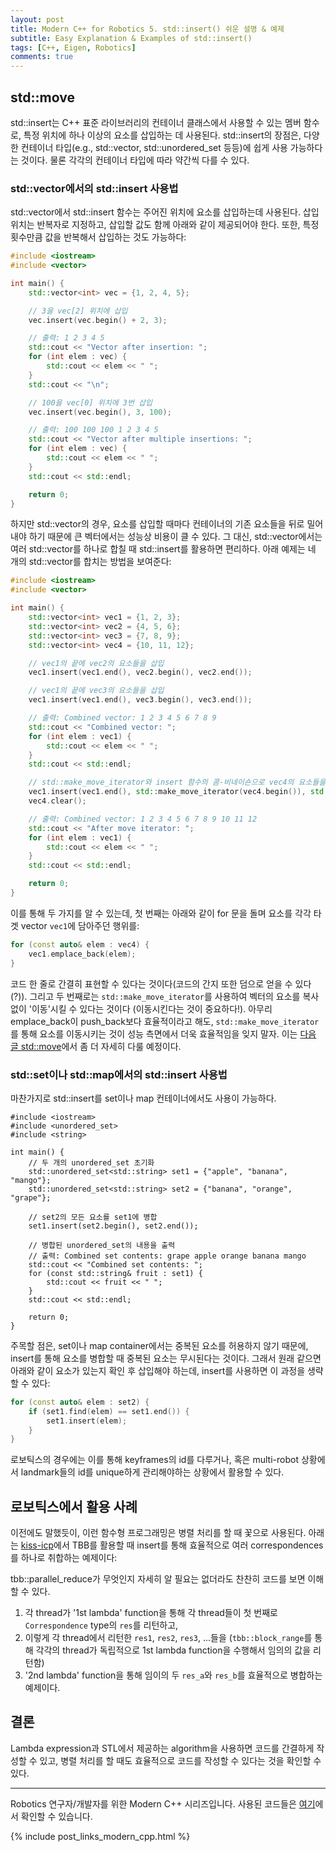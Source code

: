 ```yaml
---
layout: post
title: Modern C++ for Robotics 5. std::insert() 쉬운 설명 & 예제
subtitle: Easy Explanation & Examples of std::insert() 
tags: [C++, Eigen, Robotics]
comments: true
---
```


## std::move

std::insert는 C++ 표준 라이브러리의 컨테이너 클래스에서 사용할 수 있는 멤버 함수로, 특정 위치에 하나 이상의 요소를 삽입하는 데 사용된다. 
std::insert의 장점은, 다양한 컨테이너 타입(e.g., std::vector, std::unordered_set 등등)에 쉽게 사용 가능하다는 것이다. 물론 각각의 컨테이너 타입에 따라 약간씩 다를 수 있다. 


### std::vector에서의 std::insert 사용법

std::vector에서 std::insert 함수는 주어진 위치에 요소를 삽입하는데 사용된다. 
삽입 위치는 반복자로 지정하고, 삽입할 값도 함께 아래와 같이 제공되어야 한다. 
또한, 특정 횟수만큼 값을 반복해서 삽입하는 것도 가능하다:

```cpp
#include <iostream>
#include <vector>

int main() {
    std::vector<int> vec = {1, 2, 4, 5};

    // 3을 vec[2] 위치에 삽입
    vec.insert(vec.begin() + 2, 3);

    // 출력: 1 2 3 4 5
    std::cout << "Vector after insertion: ";
    for (int elem : vec) {
        std::cout << elem << " ";
    }
    std::cout << "\n";

    // 100을 vec[0] 위치에 3번 삽입 
    vec.insert(vec.begin(), 3, 100);

    // 출력: 100 100 100 1 2 3 4 5
    std::cout << "Vector after multiple insertions: ";
    for (int elem : vec) {
        std::cout << elem << " ";
    }
    std::cout << std::endl;

    return 0;
}
```

하지만 std::vector의 경우, 요소를 삽입할 때마다 컨테이너의 기존 요소들을 뒤로 밀어내야 하기 때문에 큰 벡터에서는 성능상 비용이 클 수 있다.
그 대신, std::vector에서는 여러 std::vector를 하나로 합칠 때 std::insert를 활용하면 편리하다. 
아래 예제는 네 개의 std::vector를 합치는 방법을 보여준다:

```cpp
#include <iostream>
#include <vector>

int main() {
    std::vector<int> vec1 = {1, 2, 3};
    std::vector<int> vec2 = {4, 5, 6};
    std::vector<int> vec3 = {7, 8, 9};
    std::vector<int> vec4 = {10, 11, 12};

    // vec1의 끝에 vec2의 요소들을 삽입
    vec1.insert(vec1.end(), vec2.begin(), vec2.end());

    // vec1의 끝에 vec3의 요소들을 삽입
    vec1.insert(vec1.end(), vec3.begin(), vec3.end());

    // 출력: Combined vector: 1 2 3 4 5 6 7 8 9
    std::cout << "Combined vector: ";
    for (int elem : vec1) {
        std::cout << elem << " ";
    }
    std::cout << std::endl;

    // std::make_move_iterator와 insert 함수의 콤-비네이숀으로 vec4의 요소들을 vec1의 끝에 '이동'시킬 수도 있음!
    vec1.insert(vec1.end(), std::make_move_iterator(vec4.begin()), std::make_move_iterator(vec4.end()));
    vec4.clear();

    // 출력: Combined vector: 1 2 3 4 5 6 7 8 9 10 11 12
    std::cout << "After move iterator: ";
    for (int elem : vec1) {
        std::cout << elem << " ";
    }
    std::cout << std::endl;

    return 0;
}
```

이를 통해 두 가지를 알 수 있는데, 첫 번째는 아래와 같이 for 문을 돌며 요소를 각각 타겟 vector `vec1`에 담아주던 행위를: 

```cpp
for (const auto& elem : vec4) {
    vec1.emplace_back(elem);
}
```

코드 한 줄로 간결히 표현할 수 있다는 것이다(코드의 간지 또한 덤으로 얻을 수 있다(?)).
그리고 두 번째로는 `std::make_move_iterator`를 사용하여 벡터의 요소를 복사 없이 '이동'시킬 수 있다는 것이다 (이동시킨다는 것이 중요하다!).
아무리 emplace_back이 push_back보다 효율적이라고 해도, `std::make_move_iterator`를 통해 요소를 이동시키는 것이 성능 측면에서 더욱 효율적임을 잊지 말자.
이는 [다음 글 std::move](https://limhyungtae.github.io/2024-01-01-Modern-C++-for-Robotics-6.-std-move()-%EC%89%AC%EC%9A%B4-%EC%84%A4%EB%AA%85-&-%EC%98%88%EC%A0%9C/)에서 좀 더 자세히 다룰 예정이다.


### std::set이나 std::map에서의 std::insert 사용법

마찬가지로 std::insert를 set이나 map 컨테이너에서도 사용이 가능하다.

```
#include <iostream>
#include <unordered_set>
#include <string>

int main() {
    // 두 개의 unordered_set 초기화
    std::unordered_set<std::string> set1 = {"apple", "banana", "mango"};
    std::unordered_set<std::string> set2 = {"banana", "orange", "grape"};

    // set2의 모든 요소를 set1에 병합
    set1.insert(set2.begin(), set2.end());

    // 병합된 unordered_set의 내용을 출력
    // 출력: Combined set contents: grape apple orange banana mango
    std::cout << "Combined set contents: ";
    for (const std::string& fruit : set1) {
        std::cout << fruit << " ";
    }
    std::cout << std::endl;

    return 0;
}
```

주목할 점은, set이나 map container에서는 중복된 요소를 허용하지 않기 때문에, insert를 통해 요소를 병합할 때 중복된 요소는 무시된다는 것이다.
그래서 원래 같으면 아래와 같이 요소가 있는지 확인 후 삽입해야 하는데, insert를 사용하면 이 과정을 생략할 수 있다:

```cpp
for (const auto& elem : set2) {
    if (set1.find(elem) == set1.end()) {
        set1.insert(elem);
    }
}
```


로보틱스의 경우에는 이를 통해 keyframes의 id를 다루거나, 혹은 multi-robot 상황에서 landmark들의 id를 unique하게 관리해야하는 상황에서 활용할 수 있다.


## 로보틱스에서 활용 사례



이전에도 말했듯이, 이런 함수형 프로그래밍은 병렬 처리를 할 때 꽃으로 사용된다. 아래는 [kiss-icp](https://github.com/PRBonn/kiss-icp/blob/1129b6e451222a891a26ddfdb77d719ce481534b/cpp/kiss_icp/core/Registration.cpp#L91)에서 TBB를 활용할 때 insert를 통해 효율적으로 여러 correspondences를 하나로 취합하는 예제이다:


tbb::parallel_reduce가 무엇인지 자세히 알 필요는 없더라도 찬찬히 코드를 보면 이해할 수 있다.
1) 각 thread가 '1st lambda' function을 통해 각 thread들이 첫 번째로 `Correspondence` type의 `res`를 리턴하고, 
2) 이렇게 각 thread에서 리턴한 `res1`, `res2`, `res3`, ...들을 (`tbb::block_range`를 통해 각각의 thread가 독립적으로 1st lambda function을 수행해서 임의의 값을 리턴함) 
3) '2nd lambda' function을 통해 임이의 두 `res_a`와 `res_b`를 효율적으로 병합하는 예제이다.


## 결론 

Lambda expression과 STL에서 제공하는 algorithm을 사용하면 코드를 간결하게 작성할 수 있고, 병렬 처리를 할 때도 효율적으로 코드를 작성할 수 있다는 것을 확인할 수 있다.

---

Robotics 연구자/개발자를 위한 Modern C++ 시리즈입니다.
사용된 코드들은 [여기](https://github.com/LimHyungTae/moderncpp_study)에서 확인할 수 있습니다.

{% include post_links_modern_cpp.html %}

